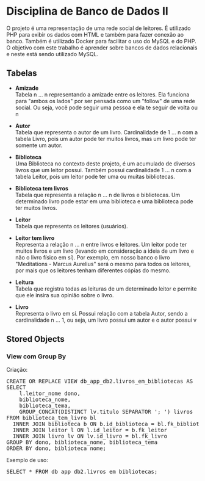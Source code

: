 # Disciplina de Banco de Dados II

O projeto é uma representação de uma rede social de leitores. É utilizado PHP para exibir os dados com HTML e também para fazer conexão ao banco. Também é utilizado Docker para facilitar o uso do MySQL e do PHP. O objetivo com este trabalho é aprender sobre bancos de dados relacionais e neste está sendo utilizado MySQL.

<h2> Tabelas </h2>

- <b> Amizade </b> <br>
Tabela n ... n representando a amizade entre os leitores. Ela funciona para "ambos os lados" por ser pensada como um "follow" de uma rede social. Ou seja, você pode seguir uma pessoa e ela te seguir de volta ou n

- <b> Autor </b> <br>
Tabela que representa o autor de um livro. Cardinalidade de 1 ... n com a tabela Livro, pois um autor pode ter muitos livros, mas um livro pode ter somente um autor.

- <b> Biblioteca </b> <br>
Uma Biblioteca no contexto deste projeto, é um acumulado de diversos livros que um leitor possui. Também possui cardinalidade 1 ... n com a tabela Leitor, pois um leitor pode ter uma ou muitas bibliotecas.

- <b> Biblioteca tem livros </b> <br>
Tabela que representa a relação n ... n de livros e bibliotecas. Um determinado livro pode estar em uma biblioteca e uma biblioteca pode ter muitos livros.

- <b> Leitor </b> <br>
Tabela que representa os leitores (usuários).

- <b> Leitor tem livro </b> <br>
Representa a relação n ... n entre livros e leitores. Um leitor pode ter muitos livros e um livro (levando em consideração a ideia de um livro e não o livro físico em sí). Por exemplo, em nosso banco o livro "Meditations - Marcus Aurelius" será o mesmo para todos os leitores, por mais que os leitores tenham diferentes cópias do mesmo.

- <b> Leitura </b> <br>
Tabela que registra todas as leituras de um determinado leitor e permite que ele insira sua opinião sobre o livro.

- <b> Livro </b> <br>
Representa o livro em sí. Possui relação com a tabela Autor, sendo a cardinalidade n ... 1, ou seja, um livro possui um autor e o autor possui v

<h2> Stored Objects </h2>

<h3> View com Group By </h3>
<p> Criação: </p>
<pre>
CREATE OR REPLACE VIEW db_app_db2.livros_em_bibliotecas AS  
SELECT
	l.leitor_nome dono,
    biblioteca_nome,
	biblioteca_tema,
   	GROUP_CONCAT(DISTINCT lv.titulo SEPARATOR '; ') livros 
FROM biblioteca_tem_livro bl 
  INNER JOIN biblioteca b ON b.id_biblioteca = bl.fk_biblioteca 
  INNER JOIN leitor l ON l.id_leitor = b.fk_leitor 
  INNER JOIN livro lv ON lv.id_livro = bl.fk_livro
GROUP BY dono, biblioteca_nome, biblioteca_tema
ORDER BY dono, biblioteca_nome;
</pre>
<p> Exemplo de uso: </p>
<pre>
SELECT * FROM db_app_db2.livros_em_bibliotecas;
</pre>
